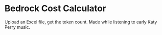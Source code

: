 # Bedrock Cost Calculator

Upload an Excel file, get the token count. Made while listening to early Katy Perry music.
